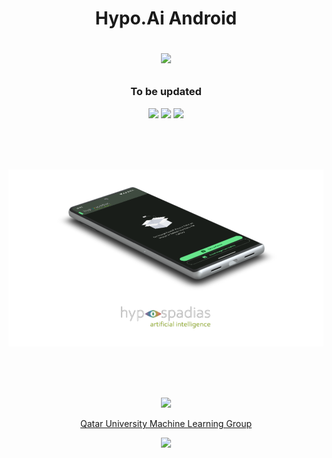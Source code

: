 <h1 align="center">
Hypo.Ai Android
<p>
<img src="https://raw.githubusercontent.com/catppuccin/catppuccin/main/assets/palette/macchiato.png" width="400" />
</p>
</h1>
<h3 align="center">To be updated</h3>

<p align="center">
    <a href="https://github.com/atick-faisal/HypoAi-Android/releases"><img src="https://img.shields.io/github/release/atick-faisal/HypoAi-Android?colorA=363a4f&colorB=b7bdf8&style=for-the-badge"></a>
    <a href="https://github.com/atick-faisal/HypoAi-Android/issues"><img src="https://img.shields.io/github/issues/atick-faisal/HypoAi-Android?colorA=363a4f&colorB=f5a97f&style=for-the-badge"></a>
    <a href="https://github.com/atick-faisal/HypoAi-Android/contributors"><img src="https://img.shields.io/github/contributors/atick-faisal/HypoAi-Android?colorA=363a4f&colorB=a6da95&style=for-the-badge"></a>
</p>

<br>
<br>
<br>

<p align="center">
  <img src="screenshots/mockup.png" width="700"/>
</p>

<br>
<br>
<br>

<p align="center"><img src="https://raw.githubusercontent.com/catppuccin/catppuccin/main/assets/footers/gray0_ctp_on_line.svg?sanitize=true" /></p>
<p align="center"><a href="https://sites.google.com/view/mchowdhury" target="_blank">Qatar University Machine Learning Group</a>
<p align="center"><a href="https://github.com/atick-faisal/HypoAi-Android/blob/main/LICENSE"><img src="https://img.shields.io/static/v1.svg?style=for-the-badge&label=License&message=MIT&logoColor=d9e0ee&colorA=363a4f&colorB=b7bdf8"/></a></p>

